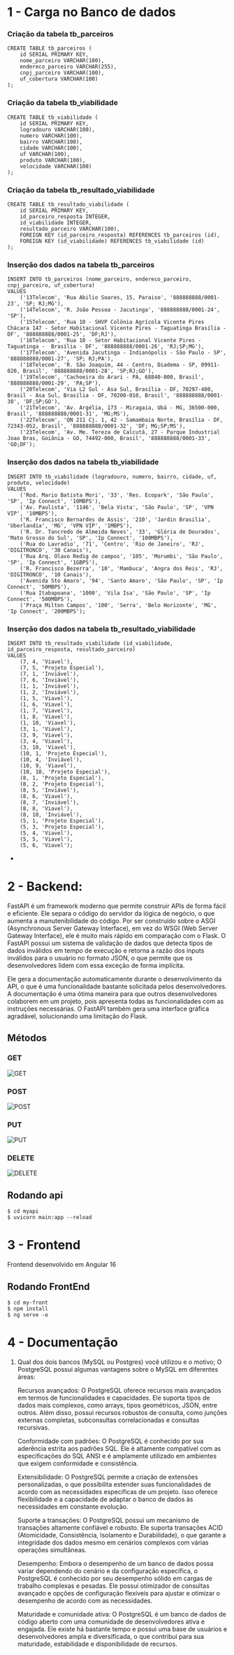 # 1 - Carga no Banco de dados

### Criação da tabela tb_parceiros
```
CREATE TABLE tb_parceiros (
    id SERIAL PRIMARY KEY,
    nome_parceiro VARCHAR(100),
    endereco_parceiro VARCHAR(255),
    cnpj_parceiro VARCHAR(100),
    uf_cobertura VARCHAR(100)
);
```
### Criação da tabela tb_viabilidade 
```
CREATE TABLE tb_viabilidade (
    id SERIAL PRIMARY KEY,
    logradouro VARCHAR(100),
    numero VARCHAR(100),
    bairro VARCHAR(100),
    cidade VARCHAR(100),
    uf VARCHAR(100),
    produto VARCHAR(100),
    velocidade VARCHAR(100)
);
```

### Criação da tabela tb_resultado_viabilidade
```
CREATE TABLE tb_resultado_viabilidade (
    id SERIAL PRIMARY KEY,
    id_parceiro_resposta INTEGER,
    id_viabilidade INTEGER,
    resultado_parceiro VARCHAR(100),
    FOREIGN KEY (id_parceiro_resposta) REFERENCES tb_parceiros (id),
    FOREIGN KEY (id_viabilidade) REFERENCES tb_viabilidade (id)
);
```

### Inserção dos dados na tabela tb_parceiros
```
INSERT INTO tb_parceiros (nome_parceiro, endereco_parceiro, cnpj_parceiro, uf_cobertura)
VALUES
    ('13Telecom', 'Rua Abilio Soares, 15, Paraiso', '888888888/0001-23', 'SP; RJ;MG'),
    ('14Telecom', 'R. João Pessoa - Jacutinga', '888888888/0001-24', 'SP'),
    ('15Telecom', 'Rua 10 - SHVP Colônia Agrícola Vicente Pires Chácara 147 - Setor Habitacional Vicente Pires - Taguatinga Brasília - DF', '888888888/0001-25', 'DF;RJ'),
    ('16Telecom', 'Rua 10 - Setor Habitacional Vicente Pires - Taguatinga -  Brasília - DF', '888888888/0001-26', 'RJ;SP;MG'),
    ('17Telecom', 'Avenida Jacutinga - Indianópolis - São Paulo - SP', '888888888/0001-27', 'SP; RJ;PA'),
    ('18Telecom', 'R. São Joaquim, 44 - Centro, Diadema - SP, 09911-020, Brasil', '888888888/0001-28', 'SP;RJ;GO'),
    ('19Telecom', 'Cachoeira do Arari - PA, 68840-000, Brasil', '888888888/0001-29', 'PA;SP'),
    ('20Telecom', 'Via L2 Sul - Asa Sul, Brasília - DF, 70297-400, Brasil - Asa Sul, Brasília - DF, 70200-010, Brasil', '888888888/0001-30', 'DF;SP;GO'),
    ('21Telecom', 'Av. Argélia, 173 - Miragaia, Ubá - MG, 36500-000, Brasil', '888888888/0001-31', 'MG;MS'),
    ('22Telecom', 'QN 211 Cj. 1, 42 - Samambaia Norte, Brasília - DF, 72343-052, Brasil', '888888888/0001-32', 'DF; MG;SP;MS'),
    ('23Telecom', 'Av. Me. Tereza de Calcutá, 27 - Parque Industrial Joao Bras, Goiânia - GO, 74492-000, Brasil', '888888888/0001-33', 'GO;DF');
```
### Inserção dos dados na tabela tb_viabilidade
```
INSERT INTO tb_viabilidade (logradouro, numero, bairro, cidade, uf, produto, velocidade)
VALUES
    ('Rod. Mario Batista Mori', '33', 'Res. Ecopark', 'São Paulo', 'SP', 'Ip Connect', '10MBPS'),
    ('Av. Paulista', '1146', 'Bela Vista', 'São Paulo', 'SP', 'VPN VIP', '10MBPS'),
    ('R. Francisco Bernardes de Assis', '210', 'Jardin Brasilia', 'Uberlandia', 'MG', 'VPN VIP', '1MBPS'),
    ('R. Dr. Tancredo de Almeida Neves', '33', 'Glória de Dourados', 'Mato Grosso do Sul', 'SP', 'Ip Connect', '100MBPS'),
    ('Rua do Lavradio', '71', 'Centro', 'Rio de Janeiro', 'RJ', 'DIGITRONCO', '30 Canais'),
    ('Rua Arq. Olavo Redig de campos', '105', 'Morumbi', 'São Paulo', 'SP', 'Ip Connect', '1GBPS'),
    ('R. Francisco Bezerra', '10', 'Mambuca', 'Angra dos Reis', 'RJ', 'DIGITRONCO', '10 Canais'),
    ('Avenida Sto Amaro', '94', 'Santo Amaro', 'São Paulo', 'SP', 'Ip Connect', '50MBPS'),
    ('Rua Itabapoana', '1000', 'Vila Isa', 'São Paulo', 'SP', 'Ip Connect', '500MBPS'),
    ('Praça Milton Campos', '100', 'Serra', 'Belo Horizonte', 'MG', 'Ip Connect', '200MBPS');
```

### Inserção dos dados na tabela tb_resultado_viabilidade
```
INSERT INTO tb_resultado_viabilidade (id_viabilidade, id_parceiro_resposta, resultado_parceiro)
VALUES
    (7, 4, 'Viavel'),
    (7, 5, 'Projeto Especial'),
    (7, 1, 'Inviável'),
    (7, 6, 'Inviável'),
    (1, 1, 'Inviável'),
    (1, 2, 'Inviável'),
    (1, 5, 'Viavel'),
    (1, 6, 'Viavel'),
    (1, 7, 'Viavel'),
    (1, 8, 'Viavel'),
    (1, 10, 'Viavel'),
    (3, 1, 'Viavel'),
    (3, 9, 'Viavel'),
    (3, 4, 'Viavel'),
    (3, 10, 'Viavel'),
    (10, 1, 'Projeto Especial'),
    (10, 4, 'Inviável'),
    (10, 9, 'Viavel'),
    (10, 10, 'Projeto Especial'),
    (8, 1, 'Projeto Especial'),
    (8, 2, 'Projeto Especial'),
    (8, 5, 'Inviável'),
    (8, 6, 'Viavel'),
    (8, 7, 'Inviável'),
    (8, 8, 'Viavel'),
    (8, 10, 'Inviável'),
    (5, 1, 'Projeto Especial'),
    (5, 3, 'Projeto Especial'),
    (5, 4, 'Viavel'),
    (5, 5, 'Viavel'),
    (5, 6, 'Viavel');
```
-
# 2 - Backend:
FastAPI é um framework moderno que permite construir APIs de forma fácil e eficiente. Ele separa o código do servidor da lógica de negócio, o que aumenta a manutenibilidade do código. Por ser construído sobre o ASGI (Asynchronous Server Gateway Interface), em vez do WSGI (Web Server Gateway Interface), ele é muito mais rápido em comparação com o Flask. O FastAPI possui um sistema de validação de dados que detecta tipos de dados inválidos em tempo de execução e retorna a razão dos inputs inválidos para o usuário no formato JSON, o que permite que os desenvolvedores lidem com essa exceção de forma implícita.

Ele gera a documentação automaticamente durante o desenvolvimento da API, o que é uma funcionalidade bastante solicitada pelos desenvolvedores. A documentação é uma ótima maneira para que outros desenvolvedores colaborem em um projeto, pois apresenta todas as funcionalidades com as instruções necessárias. O FastAPI também gera uma interface gráfica agradável, solucionando uma limitação do Flask.

## Métodos
### GET
![GET](/images/GET.png)

### POST
![POST](/images/POST.png)

### PUT
![PUT](/images/PUT.png)

### DELETE
![DELETE](/images/DELETE.png)

## Rodando api
```
$ cd myapi
$ uvicorn main:app --reload
```
# 3 - Frontend
Frontend desenvolvido em Angular 16

## Rodando FrontEnd
```
$ cd my-front
$ npm install
$ ng serve -o
```

# 4 - Documentação
1. Qual dos dois bancos (MySQL ou Postgres) você utilizou e o motivo;
O PostgreSQL possui algumas vantagens sobre o MySQL em diferentes áreas:

    Recursos avançados: O PostgreSQL oferece recursos mais avançados em termos de funcionalidades e capacidades. Ele suporta tipos de dados mais complexos, como arrays, tipos geométricos, JSON, entre outros. Além disso, possui recursos robustos de consulta, como junções externas completas, subconsultas correlacionadas e consultas recursivas.

    Conformidade com padrões: O PostgreSQL é conhecido por sua aderência estrita aos padrões SQL. Ele é altamente compatível com as especificações do SQL ANSI e é amplamente utilizado em ambientes que exigem conformidade e consistência.

    Extensibilidade: O PostgreSQL permite a criação de extensões personalizadas, o que possibilita estender suas funcionalidades de acordo com as necessidades específicas de um projeto. Isso oferece flexibilidade e a capacidade de adaptar o banco de dados às necessidades em constante evolução.

    Suporte a transações: O PostgreSQL possui um mecanismo de transações altamente confiável e robusto. Ele suporta transações ACID (Atomicidade, Consistência, Isolamento e Durabilidade), o que garante a integridade dos dados mesmo em cenários complexos com várias operações simultâneas.

    Desempenho: Embora o desempenho de um banco de dados possa variar dependendo do cenário e da configuração específica, o PostgreSQL é conhecido por seu desempenho sólido em cargas de trabalho complexas e pesadas. Ele possui otimizador de consultas avançado e opções de configuração flexíveis para ajustar e otimizar o desempenho de acordo com as necessidades.

    Maturidade e comunidade ativa: O PostgreSQL é um banco de dados de código aberto com uma comunidade de desenvolvedores ativa e engajada. Ele existe há bastante tempo e possui uma base de usuários e desenvolvedores ampla e diversificada, o que contribui para sua maturidade, estabilidade e disponibilidade de recursos.

